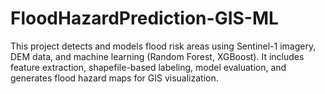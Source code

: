 # FloodHazardPrediction-GIS-ML
This project detects and models flood risk areas using Sentinel-1 imagery, DEM data, and machine learning (Random Forest, XGBoost). It includes feature extraction, shapefile-based labeling, model evaluation, and generates flood hazard maps for GIS visualization.
